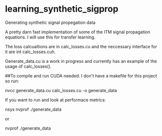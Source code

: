 # learning_synthetic_sigprop
Generating synthetic signal propegation data

A pretty darn fast implementation of some of the ITM signal propagation equations.  I will use this for transfer learning.

The loss calcualtions are in calc_losses.cu and the neccessary interface for it are int calc_losses.cuh.

Generate_data.cu is a work in progress and currently has an example of the usage of calc_losses().

##To compile and run
CUDA needed.  I don't have a makefile for this project so run:

nvcc generate_data.cu calc_losses.cu -o generate_data

If you want to run and look at performace metrics:

nsys nvprof ./generate_data

or

nvprof ./generate_data

